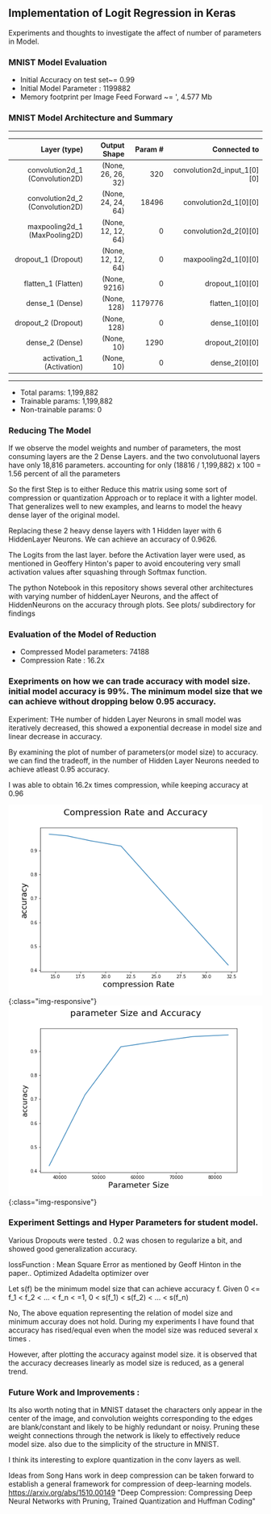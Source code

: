## Implementation of Logit Regression in Keras 

Experiments and thoughts to investigate the affect of number of parameters in Model.


### MNIST Model Evaluation

- Initial Accuracy on test set~= 0.99
- Initial Model Parameter : 1199882
- Memory footprint per Image Feed Forward ~= ', 4.577 Mb 


### MNIST Model Architecture and Summary

____________________________________________________________________________________________________
| Layer (type)                      | Output Shape          | Param #     |Connected to                     
|----------------------------------:|----------------------:|------------:|------------------------:|
| convolution2d_1 (Convolution2D) | (None, 26, 26, 32) |   320      |   convolution2d_input_1[0][0] |     
| convolution2d_2 (Convolution2D) | (None, 24, 24, 64) |   18496    |   convolution2d_1[0][0]       |     
|maxpooling2d_1 (MaxPooling2D)    | (None, 12, 12, 64) |   0        |   convolution2d_2[0][0]       |     
|dropout_1 (Dropout)              | (None, 12, 12, 64) |   0        |   maxpooling2d_1[0][0]        |     
|flatten_1 (Flatten)              | (None, 9216)       |   0        |   dropout_1[0][0]             |     
|dense_1 (Dense)                  | (None, 128)        |   1179776  |   flatten_1[0][0]             |     
|dropout_2 (Dropout)              | (None, 128)        |   0        |   dense_1[0][0]               |     
|dense_2 (Dense)                  | (None, 10)         |   1290     |   dropout_2[0][0]             |     
|activation_1 (Activation)        | (None, 10)         |   0        |   dense_2[0][0]               |     
____________________________________________________________________________________________________

- Total params: 1,199,882
- Trainable params: 1,199,882
- Non-trainable params: 0



### Reducing The Model
If we observe the model weights and number of parameters, the most consuming layers are the 2 Dense Layers. and the two convolutuonal layers have only 18,816 parameters. accounting for only (18816 / 1,199,882) x 100 =  1.56 percent of all the parameters 

So the first Step is to either Reduce this matrix using some sort of compression or quantization Approach or to replace it with a lighter model. That generalizes well to new examples, and learns to model the heavy dense layer of the  original model. 

Replacing these 2 heavy dense layers with 1 Hidden layer with 6 HiddenLayer Neurons. We can achieve an accuracy of 0.9626. 

The Logits from the last layer. before the Activation layer were used, as mentioned in Geoffery Hinton's paper to avoid encoutering very small activation values after squashing through Softmax function.  

The python Notebook in this repository shows several other architectures with varying number of hiddenLayer Neurons, and the affect of HiddenNeurons on the accuracy through plots. See plots/ subdirectory for findings 

### Evaluation of the Model of Reduction

- Compressed Model parameters:  74188
- Compression Rate :  16.2x

### Exepriments on how we can trade accuracy with model size. initial model accuracy is 99%. The minimum model size that we can achieve without dropping below 0.95 accuracy. 

Experiment: 
THe number of hidden Layer Neurons in small model was iteratively decreased, this showed a exponential decrease in model size and linear decrease in accuracy. 

By examining the plot of number of parameters(or model size) to accuracy. we can find the tradeoff, in the number of Hidden Layer Neurons needed to achieve atleast 0.95 accuracy. 

I was able to obtain 16.2x times compression, while keeping accuracy at 0.96


![image-title-here](/plots/CompressionRate_Accuracy.png){:class="img-responsive"}
![image-title-here](/plots/parameterSize_Accuracy.png){:class="img-responsive"}


### Experiment Settings and Hyper Parameters for student model. 
Various Dropouts were tested . 0.2 was chosen to regularize a bit, and showed good generalization accuracy. 

lossFunction : Mean Square Error as mentioned by Geoff Hinton in the paper.. Optimized Adadelta optimizer over

Let s(f) be the minimum model size that can achieve accuracy f. Given 0 <= f_1 < f_2 < ... < f_n  < =1,  0 < s(f_1) < s(f_2) < ... < s(f_n) 

No, The above equation representing the relation of model size and minimum accuray does not hold. During my experiments I have found that accuracy has rised/equal even when the model size was reduced several x times .

However, after plotting the accuracy against model size. it is observed that the accuracy decreases linearly as model size is reduced, as a general trend. 

### Future Work and Improvements :
Its also worth noting that in MNIST dataset the characters only appear in the center of the image, and convolution weights corresponding to the edges are blank/constant and likely to be highly redundant or noisy. Pruning these weight connections through the network is likely to effectively reduce model size. also due to the simplicity of the structure in MNIST. 

I think its interesting to explore quantization in the conv layers as well. 

Ideas from Song Hans work in deep compression can be taken forward to establish a general framework for compression of deep-learning models. https://arxiv.org/abs/1510.00149 "Deep Compression: Compressing Deep Neural Networks with Pruning, Trained Quantization and Huffman Coding"
